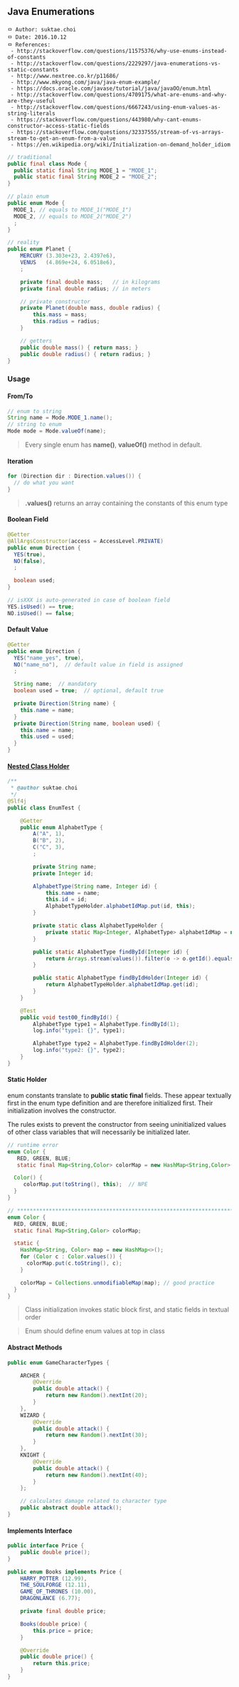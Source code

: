 ## Java Enumerations

```
ㅁ Author: suktae.choi
ㅁ Date: 2016.10.12
ㅁ References:
 - http://stackoverflow.com/questions/11575376/why-use-enums-instead-of-constants
 - http://stackoverflow.com/questions/2229297/java-enumerations-vs-static-constants
 - http://www.nextree.co.kr/p11686/
 - http://www.mkyong.com/java/java-enum-example/
 - https://docs.oracle.com/javase/tutorial/java/javaOO/enum.html
 - http://stackoverflow.com/questions/4709175/what-are-enums-and-why-are-they-useful
 - http://stackoverflow.com/questions/6667243/using-enum-values-as-string-literals
 - https://stackoverflow.com/questions/443980/why-cant-enums-constructor-access-static-fields
 - https://stackoverflow.com/questions/32337555/stream-of-vs-arrays-stream-to-get-an-enum-from-a-value
 - https://en.wikipedia.org/wiki/Initialization-on-demand_holder_idiom
```

```java
// traditional
public final class Mode {
  public static final String MODE_1 = "MODE_1";
  public static final String MODE_2 = "MODE_2";
}

// plain enum
public enum Mode {
  MODE_1, // equals to MODE_1("MODE_1")
  MODE_2, // equals to MODE_2("MODE_2")
  ;
}

// reality
public enum Planet {
    MERCURY (3.303e+23, 2.4397e6),
    VENUS   (4.869e+24, 6.0518e6),
    ;

    private final double mass;   // in kilograms
    private final double radius; // in meters

    // private constructor
    private Planet(double mass, double radius) {
        this.mass = mass;
        this.radius = radius;
    }

    // getters
    public double mass() { return mass; }
    public double radius() { return radius; }
}
```

### Usage
#### From/To
```java
// enum to string
String name = Mode.MODE_1.name();
// string to enum
Mode mode = Mode.valueOf(name);
```
> Every single enum has **name()**, **valueOf()** method in default.

#### Iteration
```java
for (Direction dir : Direction.values()) {
  // do what you want
}
```
> **.values()** returns an array containing the constants of this enum type

#### Boolean Field
```java
@Getter
@AllArgsConstructor(access = AccessLevel.PRIVATE)
public enum Direction {
  YES(true),
  NO(false),
  ;

  boolean used;
}

// isXXX is auto-generated in case of boolean field
YES.isUsed() == true;
NO.isUsed() == false;
```

#### Default Value
```java
@Getter
public enum Direction {
  YES("name_yes", true),
  NO("name_no"),  // default value in field is assigned
  ;

  String name;  // mandatory
  boolean used = true;  // optional, default true

  private Direction(String name) {
    this.name = name;
  }
  private Direction(String name, boolean used) {
    this.name = name;
    this.used = used;
  }
}
```

#### [Nested Class Holder](https://en.wikipedia.org/wiki/Initialization-on-demand_holder_idiom)
```java
/**
 * @author suktae.choi
 */
@Slf4j
public class EnumTest {

    @Getter
    public enum AlphabetType {
        A("A", 1),
        B("B", 2),
        C("C", 3),
        ;

        private String name;
        private Integer id;

        AlphabetType(String name, Integer id) {
            this.name = name;
            this.id = id;
            AlphabetTypeHolder.alphabetIdMap.put(id, this);
        }

        private static class AlphabetTypeHolder {
            private static Map<Integer, AlphabetType> alphabetIdMap = new HashMap<>();
        }

        public static AlphabetType findById(Integer id) {
            return Arrays.stream(values()).filter(o -> o.getId().equals(id)).findFirst().get();
        }

        public static AlphabetType findByIdHolder(Integer id) {
            return AlphabetTypeHolder.alphabetIdMap.get(id);
        }
    }

    @Test
    public void test00_findById() {
        AlphabetType type1 = AlphabetType.findById(1);
        log.info("type1: {}", type1);

        AlphabetType type2 = AlphabetType.findByIdHolder(2);
        log.info("type2: {}", type2);
    }
}
```

#### Static Holder
enum constants translate to **public static final** fields. These appear textually first in the enum type definition and are therefore initialized first. Their initialization involves the constructor.

The rules exists to prevent the constructor from seeing uninitialized values of other class variables that will necessarily be initialized later.

```java
// runtime error
enum Color {
   RED, GREEN, BLUE;
   static final Map<String,Color> colorMap = new HashMap<String,Color>();

  Color() {
     colorMap.put(toString(), this);  // NPE
  }
}

// *************************************************************************
enum Color {
  RED, GREEN, BLUE;
  static final Map<String,Color> colorMap;

  static {
    HashMap<String, Color> map = new HashMap<>();
    for (Color c : Color.values()) {
      colorMap.put(c.toString(), c);
    }

    colorMap = Collections.unmodifiableMap(map); // good practice
  }
}
```

> Class initialization invokes static block first, and static fields in textual order

> Enum should define enum values at top in class

#### Abstract Methods
```java
public enum GameCharacterTypes {

    ARCHER {
        @Override
        public double attack() {
            return new Random().nextInt(20);
        }
    },
    WIZARD {
        @Override
        public double attack() {
            return new Random().nextInt(30);
        }
    },
    KNIGHT {
        @Override
        public double attack() {
            return new Random().nextInt(40);
        }
    };

    // calculates damage related to character type
    public abstract double attack();
}
```

#### Implements Interface
```java
public interface Price {
    public double price();
}

public enum Books implements Price {
    HARRY_POTTER (12.99),
    THE_SOULFORGE (12.11),
    GAME_OF_THRONES (10.00),
    DRAGONLANCE (6.77);

    private final double price;

    Books(double price) {
        this.price = price;
    }

    @Override
    public double price() {
        return this.price;
    }
}
```
